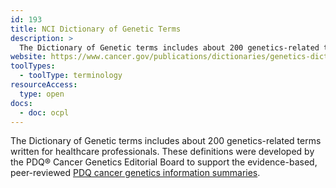 ```yaml
---
id: 193
title: NCI Dictionary of Genetic Terms
description: >
  The Dictionary of Genetic terms includes about 200 genetics-related terms written for healthcare professionals.
website: https://www.cancer.gov/publications/dictionaries/genetics-dictionary
toolTypes:
  - toolType: terminology
resourceAccess:
  type: open
docs:
  - doc: ocpl
---
```

The Dictionary of Genetic terms includes about 200 genetics-related terms written for healthcare professionals. These definitions were developed by the PDQ® Cancer Genetics Editorial Board to support the evidence-based, peer-reviewed [PDQ cancer genetics information summaries](https://www.cancer.gov/publications/pdq/information-summaries/genetics).